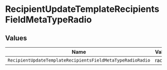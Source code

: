 # RecipientUpdateTemplateRecipientsFieldMetaTypeRadio


## Values

| Name                                                       | Value                                                      |
| ---------------------------------------------------------- | ---------------------------------------------------------- |
| `RecipientUpdateTemplateRecipientsFieldMetaTypeRadioRadio` | radio                                                      |